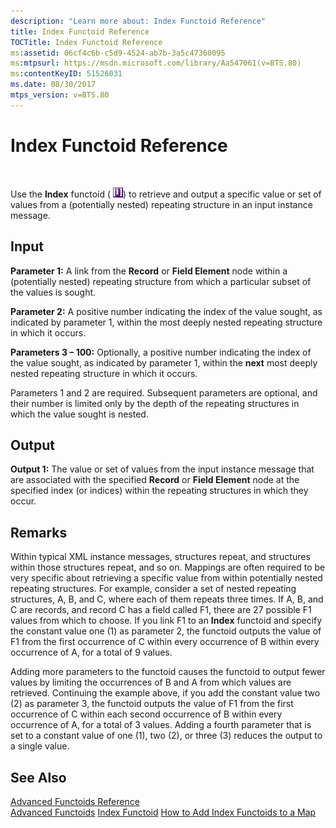 ```yaml
---
description: "Learn more about: Index Functoid Reference"
title: Index Functoid Reference
TOCTitle: Index Functoid Reference
ms:assetid: 06cf4c6b-c5d9-4524-ab7b-3a5c47360095
ms:mtpsurl: https://msdn.microsoft.com/library/Aa547061(v=BTS.80)
ms:contentKeyID: 51526031
ms.date: 08/30/2017
mtps_version: v=BTS.80
---
```


# Index Functoid Reference

 

Use the **Index** functoid ( ![Icon that represents the Index functoid.](images/Aa547061.0f578133-d730-4d60-bc4a-2832c31294b5(BTS.80).jpeg)) to retrieve and output a specific value or set of values from a (potentially nested) repeating structure in an input instance message.

## Input

**Parameter 1:** A link from the **Record** or **Field Element** node within a (potentially nested) repeating structure from which a particular subset of the values is sought.

**Parameter 2:** A positive number indicating the index of the value sought, as indicated by parameter 1, within the most deeply nested repeating structure in which it occurs.

**Parameters 3 – 100:** Optionally, a positive number indicating the index of the value sought, as indicated by parameter 1, within the **next** most deeply nested repeating structure in which it occurs.

Parameters 1 and 2 are required. Subsequent parameters are optional, and their number is limited only by the depth of the repeating structures in which the value sought is nested.

## Output

**Output 1:** The value or set of values from the input instance message that are associated with the specified **Record** or **Field Element** node at the specified index (or indices) within the repeating structures in which they occur.

## Remarks

Within typical XML instance messages, structures repeat, and structures within those structures repeat, and so on. Mappings are often required to be very specific about retrieving a specific value from within potentially nested repeating structures. For example, consider a set of nested repeating structures, A, B, and C, where each of them repeats three times. If A, B, and C are records, and record C has a field called F1, there are 27 possible F1 values from which to choose. If you link F1 to an **Index** functoid and specify the constant value one (1) as parameter 2, the functoid outputs the value of F1 from the first occurrence of C within every occurrence of B within every occurrence of A, for a total of 9 values.

Adding more parameters to the functoid causes the functoid to output fewer values by limiting the occurrences of B and A from which values are retrieved. Continuing the example above, if you add the constant value two (2) as parameter 3, the functoid outputs the value of F1 from the first occurrence of C within each second occurrence of B within every occurrence of A, for a total of 3 values. Adding a fourth parameter that is set to a constant value of one (1), two (2), or three (3) reduces the output to a single value.

## See Also

[Advanced Functoids Reference](advanced-functoids-reference.md)  
[Advanced Functoids](https://msdn.microsoft.com/library/aa561121\(v=bts.80\))  
[Index Functoid](https://msdn.microsoft.com/library/aa547297\(v=bts.80\))  
[How to Add Index Functoids to a Map](https://msdn.microsoft.com/library/aa578354\(v=bts.80\))

